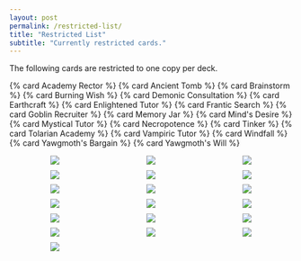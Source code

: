 ```yaml
---
layout: post
permalink: /restricted-list/
title: "Restricted List"
subtitle: "Currently restricted cards."
---
```


<style>
    #restricted-images {
        display: grid;
        grid-template-columns: repeat(3, 1fr);
        grid-column-gap: 1vw;
        grid-row-gap: 1vw;
        justify-items: center;
    }

    @media all and (max-width: 699px) {
        #restricted-images {
            grid-template-columns: repeat(2, 1fr);
        }
    }


</style>

<p>The following cards are restricted to one copy per deck.

<p id="restricted-list">
    {% card Academy Rector %}
    {% card Ancient Tomb %}
    {% card Brainstorm %}
    {% card Burning Wish %}
    {% card Demonic Consultation %}
    {% card Earthcraft %}
    {% card Enlightened Tutor %}
    {% card Frantic Search %}
    {% card Goblin Recruiter %}
    {% card Memory Jar %}
    {% card Mind's Desire %}
    {% card Mystical Tutor %}
    {% card Necropotence %}
    {% card Tinker %}
    {% card Tolarian Academy %}
    {% card Vampiric Tutor %}
    {% card Windfall %}
    {% card Yawgmoth's Bargain %}
    {% card Yawgmoth's Will %}
</p>

<div id="restricted-images">
    <img src="https://img.scryfall.com/cards/normal/front/4/3/4367bc78-0912-4abd-8edd-bc792558d01a.jpg">
    <img src="https://img.scryfall.com/cards/normal/front/3/0/30e401e3-282b-4524-87e1-c6cd50cd6d00.jpg">
    <img src="https://img.scryfall.com/cards/normal/front/9/f/9ff71d13-c4b7-4125-ab10-db4abbb7a074.jpg">
    <img src="https://img.scryfall.com/cards/normal/front/1/c/1c9b692a-e832-4612-a6ec-93b52f6a0410.jpg">
    <img src="https://img.scryfall.com/cards/normal/front/8/d/8d727b9b-6114-414d-9172-16b6e1db41cc.jpg">
    <img src="https://img.scryfall.com/cards/normal/front/9/d/9dda7531-82a1-4f49-8858-601ddbc6e2bc.jpg">
    <img src="https://img.scryfall.com/cards/normal/front/c/b/cbac1d27-15e2-4e2f-82ab-625a16e096cb.jpg">
    <img src="https://img.scryfall.com/cards/normal/front/1/9/1904db14-6df7-424f-afa5-e3dfab31300a.jpg">
    <img src="https://img.scryfall.com/cards/normal/front/6/e/6ee791d5-1d48-40e8-b65f-b6aa889f3467.jpg">
    <img src="https://img.scryfall.com/cards/normal/front/a/1/a15d33d6-7213-4482-a1be-ac0a73644af6.jpg">
    <img src="https://img.scryfall.com/cards/normal/front/3/c/3c7474e1-cfae-4867-a11a-d5cf9ff7ea5f.jpg">
    <img src="https://img.scryfall.com/cards/normal/front/5/d/5d98101f-e32a-4a4a-a649-faa920d111ee.jpg">
    <img src="https://img.scryfall.com/cards/normal/front/5/4/54d7a0c1-efb4-4a8d-ad92-a96d43835052.jpg">
    <img src="https://img.scryfall.com/cards/normal/front/7/d/7da23b15-dfb8-4267-9b33-d7a4c035c434.jpg">
    <img src="https://img.scryfall.com/cards/normal/front/a/d/ad7ac9a5-340f-4509-826c-7b9416d47887.jpg">
    <img src="https://img.scryfall.com/cards/normal/front/0/a/0a07cba3-2e8d-48ec-a6f8-4d2edfcd833d.jpg">
    <img src="https://img.scryfall.com/cards/normal/front/2/a/2aef4608-5ba8-4636-b5e7-cac57c5c0608.jpg">
    <img src="https://img.scryfall.com/cards/normal/front/8/6/86901bf2-7722-43f8-b879-7a30630371fa.jpg">
    <img src="https://img.scryfall.com/cards/normal/front/6/d/6d3e3c3a-d351-4d91-8884-312d4b6f540d.jpg">
</div>
